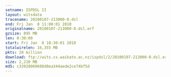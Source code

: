 ```yaml
---
setname: ISPDSL II
layout: witsdata
tracename: 20100107-213000-0.dsl
end: Fri Jan  8 11:00:01 2010
originalname: 20100107-213000-0.dsl.erf
gzsize: 895 MB
len: 0:30:00
start: Fri Jan  8 10:30:01 2010
totalwirelen: 16,355 MB
pkts: 28 million
download: ftp://wits.cs.waikato.ac.nz/ispdsl/2/20100107-213000-0.dsl.erf.gz
size: 2,210 MB
md5: c33928069688d8ea344aede2ce74bf5d
---
```

